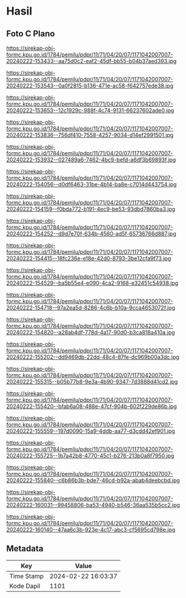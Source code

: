 # Hasil

## Foto C Plano

https://sirekap-obj-formc.kpu.go.id/1784/pemilu/pdpr/11/71/04/20/07/1171042007007-20240222-153433--aa75d0c2-eaf2-45df-bb55-b04b37aed393.jpg

https://sirekap-obj-formc.kpu.go.id/1784/pemilu/pdpr/11/71/04/20/07/1171042007007-20240222-153543--0a0f2815-b136-471e-ac58-f642757ede38.jpg

https://sirekap-obj-formc.kpu.go.id/1784/pemilu/pdpr/11/71/04/20/07/1171042007007-20240222-153653--12c1929c-988f-4c74-9131-66237602ade0.jpg

https://sirekap-obj-formc.kpu.go.id/1784/pemilu/pdpr/11/71/04/20/07/1171042007007-20240222-153836--756df410-7558-4257-9034-d14ef2991501.jpg

https://sirekap-obj-formc.kpu.go.id/1784/pemilu/pdpr/11/71/04/20/07/1171042007007-20240222-153932--027489a6-7462-4bc9-befd-a6df3b69893f.jpg

https://sirekap-obj-formc.kpu.go.id/1784/pemilu/pdpr/11/71/04/20/07/1171042007007-20240222-154056--d0df6463-31be-4b14-ba8e-c7014d443754.jpg

https://sirekap-obj-formc.kpu.go.id/1784/pemilu/pdpr/11/71/04/20/07/1171042007007-20240222-154159--f0bda772-b191-4ec9-be53-93dbd7860ba3.jpg

https://sirekap-obj-formc.kpu.go.id/1784/pemilu/pdpr/11/71/04/20/07/1171042007007-20240222-154252--d9d7e70f-634b-4560-ad5f-65736766d887.jpg

https://sirekap-obj-formc.kpu.go.id/1784/pemilu/pdpr/11/71/04/20/07/1171042007007-20240222-154415--18fc236e-e18e-42d0-8793-3be12cfa9f73.jpg

https://sirekap-obj-formc.kpu.go.id/1784/pemilu/pdpr/11/71/04/20/07/1171042007007-20240222-154529--ba5b55e4-e090-4ca2-9168-e32451c54938.jpg

https://sirekap-obj-formc.kpu.go.id/1784/pemilu/pdpr/11/71/04/20/07/1171042007007-20240222-154718--97a2ea5d-8286-4c6b-b10a-9cca4653072f.jpg

https://sirekap-obj-formc.kpu.go.id/1784/pemilu/pdpr/11/71/04/20/07/1171042007007-20240222-154820--a28ab4df-778d-4a17-90d0-b3ca818a410a.jpg

https://sirekap-obj-formc.kpu.go.id/1784/pemilu/pdpr/11/71/04/20/07/1171042007007-20240222-155202--dd9469db-22dd-48c4-87fe-dc969b00a3dc.jpg

https://sirekap-obj-formc.kpu.go.id/1784/pemilu/pdpr/11/71/04/20/07/1171042007007-20240222-155315--b05b77b8-9e3a-4b90-9347-7d3888d41cd2.jpg

https://sirekap-obj-formc.kpu.go.id/1784/pemilu/pdpr/11/71/04/20/07/1171042007007-20240222-155420--bfab6a08-488e-47cf-904b-602f229de86b.jpg

https://sirekap-obj-formc.kpu.go.id/1784/pemilu/pdpr/11/71/04/20/07/1171042007007-20240222-155559--197d0090-15a9-4ddb-aa77-d3cdd42ef901.jpg

https://sirekap-obj-formc.kpu.go.id/1784/pemilu/pdpr/11/71/04/20/07/1171042007007-20240222-155725--1b7a42b8-4770-45c1-b276-213b0a8f7950.jpg

https://sirekap-obj-formc.kpu.go.id/1784/pemilu/pdpr/11/71/04/20/07/1171042007007-20240222-155840--c6b86b3b-bde7-46cd-b92a-abab4deebcbd.jpg

https://sirekap-obj-formc.kpu.go.id/1784/pemilu/pdpr/11/71/04/20/07/1171042007007-20240222-160031--99458806-ba53-4940-b546-36aa535b5cc2.jpg

https://sirekap-obj-formc.kpu.go.id/1784/pemilu/pdpr/11/71/04/20/07/1171042007007-20240222-160140--47aa6c3b-923e-4c17-abc3-cf5695cd798e.jpg


## Metadata

| Key        | Value               |
| ---------- | ------------------- |
| Time Stamp | 2024-02-22 16:03:37 |
| Kode Dapil | 1101                |



